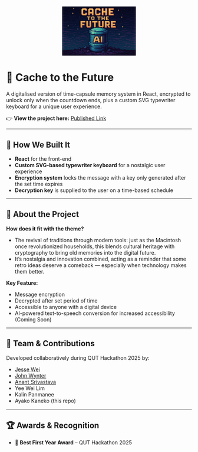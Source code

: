 <p align="center">
  <img src="project-icon.png" alt="Cache to the Future Icon" width="200"/>
</p>

# 🌌 Cache to the Future

A digitalised version of time-capsule memory system in React, encrypted to unlock only when the countdown ends, plus a custom SVG typewriter keyboard for a unique user experience. 

👉 **View the project here:** [Published Link](https://cache-to-the-future.vercel.app/)

---

## 🚀 How We Built It
- **React** for the front-end  
- **Custom SVG-based typewriter keyboard** for a nostalgic user experience  
- **Encryption system** locks the message with a key only generated after the set time expires  
- **Decryption key** is supplied to the user on a time-based schedule  

---

## 📜 About the Project
**How does it fit with the theme?**  
- The revival of traditions through modern tools: just as the Macintosh once revolutionized households, this blends cultural heritage with cryptography to bring old memories into the digital future.
- It’s nostalgia and innovation combined, acting as a reminder that some retro ideas deserve a comeback — especially when technology makes them better.  

**Key Feature:**
- Message encryption  
- Decrypted after set period of time  
- Accessible to anyone with a digital device
- AI-powered text-to-speech conversion for increased accessibility (Coming Soon)

---

## 🤝 Team & Contributions
Developed collaboratively during QUT Hackathon 2025 by: 
- [Jesse Wei](https://github.com/mrjwei)  
- [John Wynter](https://github.com/JohnJohnW)  
- [Anant Srivastava](https://github.com/Gunsmoke09)  
- Yee Wei Lim  
- Kalin Panmanee
- Ayako Kaneko (this repo)  

---

## 🏆 Awards & Recognition
- 🥇 **Best First Year Award** – QUT Hackathon 2025  

